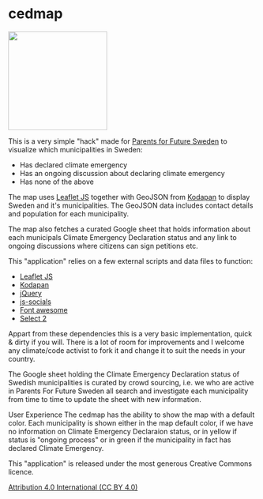 # cedmap
<img src="http://foraldravralet.se/parentsforfuture/wp-content/uploads/2019/03/p4f_logo_sev2_nobkg.png" width="200">

This is a very simple "hack" made for [Parents for Future Sweden](http://parentsforfuture.se/) to visualize which municipalities in Sweden: 

 - Has declared climate emergency
 - Has an ongoing discussion about declaring climate emergency
 - Has none of the above

The map uses [Leaflet JS](https://leafletjs.com/) together with GeoJSON from [Kodapan](http://kodapan.se/geodata/) to display Sweden and it's municipalities. The GeoJSON data includes contact details and population for each  municipality. 

The map also fetches a curated Google sheet that holds information about each municipals Climate Emergency Declaration status and any link to ongoing discussions where citizens can sign petitions etc. 

This "application" relies on a few external scripts and data files to function:

 - [Leaflet JS](https://leafletjs.com/)
 - [Kodapan](http://kodapan.se/geodata/)
 - [jQuery](https://jquery.com/)
 - [js-socials](http://js-socials.com)
 - [Font awesome](https://fontawesome.com/)
 - [Select 2](https://select2.org/)

Appart from these dependencies this is a very basic implementation, quick & dirty if you will. There is a lot of room for improvements and I welcome any climate/code activist to fork it and change it to suit the needs in your country.

The Google sheet holding the Climate Emergency Declaration status of Swedish municipalities is curated by crowd sourcing, i.e. we who are active in Parents For Future Sweden all search and investigate each municipality from time to time to update the sheet with new information. 

User Experience
The cedmap has the ability to show the map with a default color. Each municipality is shown either in the map default color, if we have no information on Climate Emergency Declaraion status, or in yellow if status is "ongoing process" or in green if the municipality in fact has declared Climate Emergency.

This "application" is released under the most generous Creative Commons licence. 

[Attribution 4.0 International (CC BY 4.0)](http://creativecommons.org/licenses/by/4.0/)